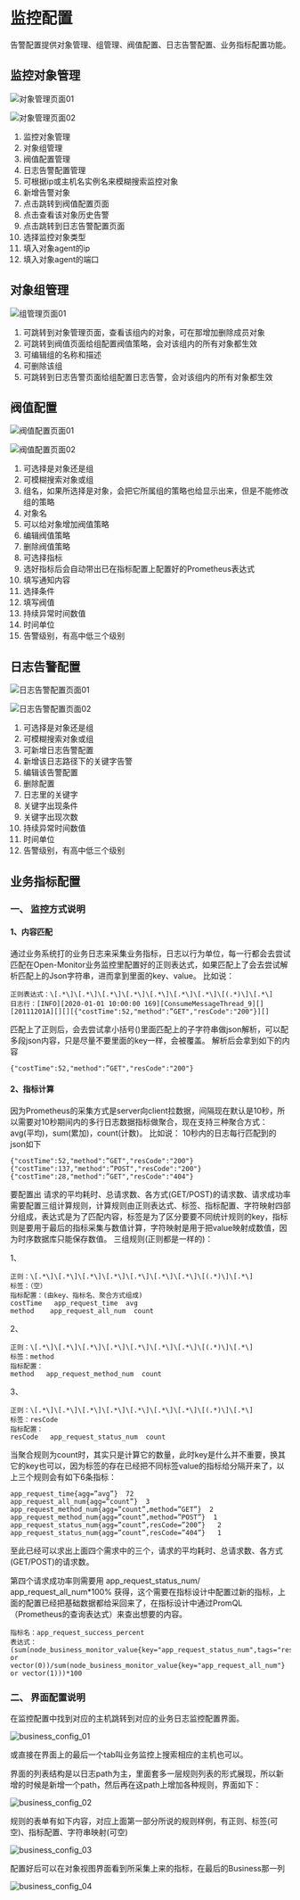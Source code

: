# 监控配置

告警配置提供对象管理、组管理、阀值配置、日志告警配置、业务指标配置功能。


## 监控对象管理

![对象管理页面01](images/open-monitor/user_guide_14.png)

![对象管理页面02](images/open-monitor/user_guide_15.png)

1. 监控对象管理
1. 对象组管理
1. 阀值配置管理
1. 日志告警配置管理
1. 可根据ip或主机名实例名来模糊搜索监控对象
1. 新增告警对象
1. 点击跳转到阀值配置页面
1. 点击查看该对象历史告警
1. 点击跳转到日志告警配置页面
1. 选择监控对象类型
1. 填入对象agent的ip
1. 填入对象agent的端口


## 对象组管理

![组管理页面01](images/open-monitor/user_guide_16.png)

1. 可跳转到对象管理页面，查看该组内的对象，可在那增加删除成员对象
1. 可跳转到阀值页面给组配置阀值策略，会对该组内的所有对象都生效
1. 可编辑组的名称和描述
1. 可删除该组
1. 可跳转到日志告警页面给组配置日志告警，会对该组内的所有对象都生效


## 阀值配置

![阀值配置页面01](images/open-monitor/user_guide_17.png)

![阀值配置页面02](images/open-monitor/user_guide_18.png)

1. 可选择是对象还是组
1. 可模糊搜索对象或组
1. 组名，如果所选择是对象，会把它所属组的策略也给显示出来，但是不能修改组的策略
1. 对象名
1. 可以给对象增加阀值策略
1. 编辑阀值策略
1. 删除阀值策略
1. 可选择指标
1. 选好指标后会自动带出已在指标配置上配置好的Prometheus表达式
1. 填写通知内容
1. 选择条件
1. 填写阀值
1. 持续异常时间数值
1. 时间单位
1. 告警级别，有高中低三个级别


## 日志告警配置

![日志告警配置页面01](images/open-monitor/user_guide_19.png)

![日志告警配置页面02](images/open-monitor/user_guide_20.png)

1. 可选择是对象还是组
1. 可模糊搜索对象或组
1. 可新增日志告警配置
1. 新增该日志路径下的关键字告警
1. 编辑该告警配置
1. 删除配置
1. 日志里的关键字
1. 关键字出现条件
1. 关键字出现次数
1. 持续异常时间数值
1. 时间单位
1. 告警级别，有高中低三个级别


## 业务指标配置

### 一、	监控方式说明

#### 1、内容匹配

通过业务系统打的业务日志来采集业务指标，日志以行为单位，每一行都会去尝试匹配在Open-Monitor业务监控里配置好的正则表达式，如果匹配上了会去尝试解析匹配上的Json字符串，进而拿到里面的key、value。
比如说：
```
正则表达式：\[.*\]\[.*\]\[.*\]\[.*\]\[.*\]\[.*\]\[.*\]\[(.*)\]\[.*\]
日志行：[INFO][2020-01-01 10:00:00 169][ConsumeMessageThread_9][][20111201A][][][{"costTime":52,"method":”GET","resCode":"200"}][]
```
匹配上了正则后，会去尝试拿小括号()里面匹配上的子字符串做json解析，可以配多段json内容，只是尽量不要里面的key一样，会被覆盖。
解析后会拿到如下的内容
```
{"costTime":52,"method":”GET","resCode":"200"}
```

#### 2、指标计算

因为Prometheus的采集方式是server向client拉数据，间隔现在默认是10秒，所以需要对10秒期间内的多行日志数据指标做聚合，现在支持三种聚合方式：avg(平均)，sum(累加)，count(计数)。
比如说：
10秒内的日志每行匹配到的json如下

```
{"costTime":52,"method":”GET","resCode":"200"}
{"costTime":137,"method":”POST","resCode":"200"}
{"costTime":28,"method":”GET","resCode":"404"}
```

要配置出 请求的平均耗时、总请求数、各方式(GET/POST)的请求数、请求成功率
需要配置三组计算规则，计算规则由正则表达式、标签、指标配置、字符映射四部分组成，表达式是为了匹配内容，标签是为了区分要要不同统计规则的key，指标则是要用于最后的指标采集与数值计算，字符映射是用于把value映射成数值，因为时序数据库只能保存数值。
三组规则(正则都是一样的)：

1、
```
正则：\[.*\]\[.*\]\[.*\]\[.*\]\[.*\]\[.*\]\[.*\]\[(.*)\]\[.*\]
标签：（空）
指标配置：(由key、指标名、聚合方式组成)
costTime   app_request_time  avg
method    app_request_all_num  count
```

2、
```
正则：\[.*\]\[.*\]\[.*\]\[.*\]\[.*\]\[.*\]\[.*\]\[(.*)\]\[.*\]
标签：method
指标配置：
method   app_request_method_num  count
```

3、
```
正则：\[.*\]\[.*\]\[.*\]\[.*\]\[.*\]\[.*\]\[.*\]\[(.*)\]\[.*\]
标签：resCode
指标配置：
resCode   app_request_status_num  count
```

当聚合规则为count时，其实只是计算它的数量，此时key是什么并不重要，换其它的key也可以，因为标签的存在已经把不同标签value的指标给分隔开来了，以上三个规则会有如下6条指标：

```
app_request_time{agg=”avg”}  72
app_request_all_num{agg=”count”}  3
app_request_method_num{agg=”count”,method=”GET”}  2
app_request_method_num{agg=”count”,method=”POST”}  1
app_request_status_num{agg=”count”,resCode=”200”}   2
app_request_status_num{agg=”count”,resCode=”404”}   1
```

至此已经可以求出上面四个需求中的三个，请求的平均耗时、总请求数、各方式(GET/POST)的请求数。

第四个请求成功率则需要用 app_request_status_num/ app_request_all_num\*100% 获得，这个需要在指标设计中配置过新的指标，上面的配置已经把基础数据都给采回来了，在指标设计中通过PromQL（Prometheus的查询表达式）来查出想要的内容。

```
指标名：app_request_success_percent
表达式：(sum(node_business_monitor_value{key="app_request_status_num",tags="resCode=200"} or vector(0))/sum(node_business_monitor_value{key="app_request_all_num"} or vector(1)))*100
```


### 二、	界面配置说明

在监控配置中找到对应的主机跳转到对应的业务日志监控配置界面。

![business_config_01](images/open-monitor/business_config_01.png)

或直接在界面上的最后一个tab叫业务监控上搜索相应的主机也可以。

界面的列表结构是以日志path为主，里面套多一层规则列表的形式展现，所以新增的时候是新增一个path，然后再在这path上增加各种规则，界面如下：

![business_config_02](images/open-monitor/business_config_02.png)

规则的表单有如下内容，对应上面第一部分所说的规则样例，有正则、标签(可空)、指标配置、字符串映射(可空)

![business_config_03](images/open-monitor/business_config_03.png)

配置好后可以在对象视图界面看到所采集上来的指标，在最后的Business那一列

![business_config_04](images/open-monitor/business_config_04.png)
